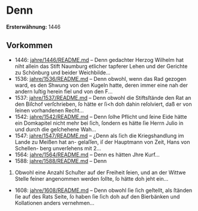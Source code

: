 # Denn

**Ersterwähnung:** 1446

## Vorkommen
- 1446: [jahre/1446/README.md](../jahre/1446/README.md) – Denn gedachter Herzog Wilhelm hat niht allein das
Stift Naumburg etlicher tapferer Lehen und der Gerichte
zu Schönburg und beider Weichbilde...
- 1536: [jahre/1536/README.md](../jahre/1536/README.md) – Denn obwohl, wenn
das Rad gezogen ward, es den Shwung von den Kugeln
hatte, deren immer eine nah der andern luſtig herein
fiel und von den F...
- 1537: [jahre/1537/README.md](../jahre/1537/README.md) – Denn obwohl die Stiftsſtände den
Rat an den Biſchof verſchrieben, ſo hätte er ſi<h doh
dahin reſolviert, daß er von ſeinen vorhandenen Recht...
- 1542: [jahre/1542/README.md](../jahre/1542/README.md) – Denn ſolhe Pflicht
und ſeine Eide hätte ein Domkapitel nicht mehr bei ſich,
ſondern es hätte ſie Herrn Julio in und durch die geſchehene
Wah...
- 1547: [jahre/1547/README.md](../jahre/1547/README.md) – ¿Denn
als ſich die Kriegshandlung im Lande zu Meißen hat an-
gelaſſen, iſ der Hauptmann von Zeit, Hans von Schellen-
berg unverſehens mit 2...
- 1564: [jahre/1564/README.md](../jahre/1564/README.md) – Denn es hätten Jhre Kurf...
- 1588: [jahre/1588/README.md](../jahre/1588/README.md) – Denn

1) Obwohl eine Anzahl Schuſter auf der Freiheit ſeien,
und an der Wittwe Stelle feiner angenommen werden
ſollte, ſo hätte doh jeht ein...
- 1608: [jahre/1608/README.md](../jahre/1608/README.md) – Denn obwohl ſie ſich geſtellt, als ſtänden
ſie auf des Rats Seite, ſo haben ſie ſich doh auf den
Bierbänken und Kollationen anders vernehmen...

